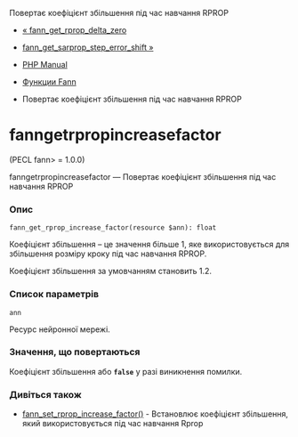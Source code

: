 Повертає коефіцієнт збільшення під час навчання RPROP

-   [« fann\_get\_rprop\_delta\_zero](function.fann-get-rprop-delta-zero.html)
    
-   [fann\_get\_sarprop\_step\_error\_shift »](function.fann-get-sarprop-step-error-shift.html)
    
-   [PHP Manual](index.html)
    
-   [Функции Fann](ref.fann.html)
    
-   Повертає коефіцієнт збільшення під час навчання RPROP
    

# fanngetrpropincreasefactor

(PECL fann> = 1.0.0)

fanngetrpropincreasefactor — Повертає коефіцієнт збільшення під час навчання RPROP

### Опис

```methodsynopsis
fann_get_rprop_increase_factor(resource $ann): float
```

Коефіцієнт збільшення – це значення більше 1, яке використовується для збільшення розміру кроку під час навчання RPROP.

Коефіцієнт збільшення за умовчанням становить 1.2.

### Список параметрів

`ann`

Ресурс нейронної мережі.

### Значення, що повертаються

Коефіцієнт збільшення або **`false`** у разі виникнення помилки.

### Дивіться також

-   [fann\_set\_rprop\_increase\_factor()](function.fann-set-rprop-increase-factor.html) - Встановлює коефіцієнт збільшення, який використовується під час навчання Rprop